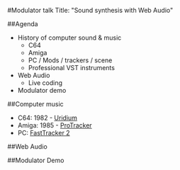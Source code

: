 #Modulator talk
Title: "Sound synthesis with Web Audio"

##Agenda
- History of computer sound & music
  - C64
  - Amiga
  - PC / Mods / trackers / scene
  - Professional VST instruments
- Web Audio
  - Live coding
- Modulator demo

##Computer music
- C64: 1982 - [Uridium](https://youtu.be/N0TfHkNpRNs?t=16)
- Amiga: 1985 - [ProTracker](https://www.youtube.com/watch?v=thnXzUFJnfQ)
- PC: [FastTracker 2](https://www.youtube.com/watch?v=iJvKzNQFv1Q?t=15)

##Web Audio

##Modulator Demo
